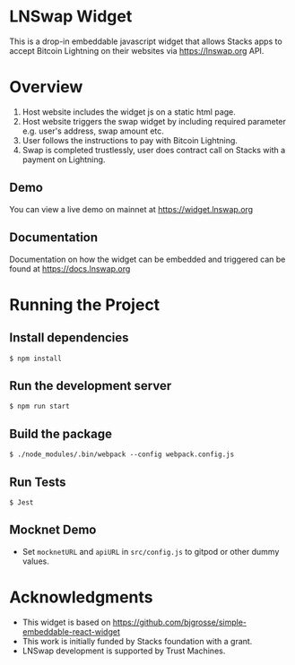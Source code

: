 # LNSwap Widget
This is a drop-in embeddable javascript widget that allows Stacks apps to accept Bitcoin Lightning on their websites via https://lnswap.org API.

# Overview
1. Host website includes the widget js on a static html page.
2. Host website triggers the swap widget by including required parameter e.g. user's address, swap amount etc.
3. User follows the instructions to pay with Bitcoin Lightning.
4. Swap is completed trustlessly, user does contract call on Stacks with a payment on Lightning.

## Demo
You can view a live demo on mainnet at https://widget.lnswap.org

## Documentation
Documentation on how the widget can be embedded and triggered can be found at https://docs.lnswap.org

# Running the Project
## Install dependencies
```
$ npm install
```
## Run the development server
```
$ npm run start
```
## Build the package
```
$ ./node_modules/.bin/webpack --config webpack.config.js
```
## Run Tests
```
$ Jest
```
## Mocknet Demo
* Set `mocknetURL` and `apiURL` in `src/config.js` to gitpod or other dummy values.

# Acknowledgments
* This widget is based on https://github.com/bjgrosse/simple-embeddable-react-widget  
* This work is initially funded by Stacks foundation with a grant.  
* LNSwap development is supported by Trust Machines.
